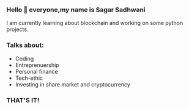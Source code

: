 ### Hello 👋 everyone,my name is Sagar Sadhwani
I am currently learning about blockchain and working on some python projects.

### Talks about:
- Coding
- Entreprenuership
- Personal finance
- Tech-ethic
- Investing in share market and cryptocurrency


### THAT'S IT!

<!--
**sagar076-ds/sagar076-ds** is a ✨ _special_ ✨ repository because its `README.md` (this file) appears on your GitHub profile.

Here are some ideas to get you started:

- 🔭 I’m currently working on ...
- 🌱 I’m currently learning ...
- 👯 I’m looking to collaborate on ...
- 🤔 I’m looking for help with ...
- 💬 Ask me about ...
- 📫 How to reach me: ...
- 😄 Pronouns: ...
- ⚡ Fun fact: ...
-->
